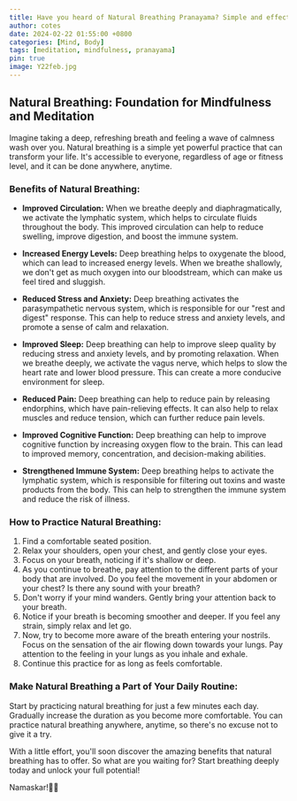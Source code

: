 ```yaml
---
title: Have you heard of Natural Breathing Pranayama? Simple and effective Pranayama.. 
author: cotes
date: 2024-02-22 01:55:00 +0800
categories: [Mind, Body]
tags: [meditation, mindfulness, pranayama]
pin: true
image: Y22feb.jpg
---
```


## Natural Breathing: Foundation for Mindfulness and Meditation

Imagine taking a deep, refreshing breath and feeling a wave of calmness wash over you. Natural breathing is a simple yet powerful practice that can transform your life. It's accessible to everyone, regardless of age or fitness level, and it can be done anywhere, anytime.

### Benefits of Natural Breathing:

- **Improved Circulation:** When we breathe deeply and diaphragmatically, we activate the lymphatic system, which helps to circulate fluids throughout the body. This improved circulation can help to reduce swelling, improve digestion, and boost the immune system.
  
- **Increased Energy Levels:** Deep breathing helps to oxygenate the blood, which can lead to increased energy levels. When we breathe shallowly, we don't get as much oxygen into our bloodstream, which can make us feel tired and sluggish.
  
- **Reduced Stress and Anxiety:** Deep breathing activates the parasympathetic nervous system, which is responsible for our "rest and digest" response. This can help to reduce stress and anxiety levels, and promote a sense of calm and relaxation.
  
- **Improved Sleep:** Deep breathing can help to improve sleep quality by reducing stress and anxiety levels, and by promoting relaxation. When we breathe deeply, we activate the vagus nerve, which helps to slow the heart rate and lower blood pressure. This can create a more conducive environment for sleep.
  
- **Reduced Pain:** Deep breathing can help to reduce pain by releasing endorphins, which have pain-relieving effects. It can also help to relax muscles and reduce tension, which can further reduce pain levels.
  
- **Improved Cognitive Function:** Deep breathing can help to improve cognitive function by increasing oxygen flow to the brain. This can lead to improved memory, concentration, and decision-making abilities.
  
- **Strengthened Immune System:** Deep breathing helps to activate the lymphatic system, which is responsible for filtering out toxins and waste products from the body. This can help to strengthen the immune system and reduce the risk of illness.

### How to Practice Natural Breathing:

1. Find a comfortable seated position.
2. Relax your shoulders, open your chest, and gently close your eyes.
3. Focus on your breath, noticing if it's shallow or deep.
4. As you continue to breathe, pay attention to the different parts of your body that are involved. Do you feel the movement in your abdomen or your chest? Is there any sound with your breath?
5. Don't worry if your mind wanders. Gently bring your attention back to your breath.
6. Notice if your breath is becoming smoother and deeper. If you feel any strain, simply relax and let go.
7. Now, try to become more aware of the breath entering your nostrils. Focus on the sensation of the air flowing down towards your lungs. Pay attention to the feeling in your lungs as you inhale and exhale.
8. Continue this practice for as long as feels comfortable.

### Make Natural Breathing a Part of Your Daily Routine:

Start by practicing natural breathing for just a few minutes each day. Gradually increase the duration as you become more comfortable. You can practice natural breathing anywhere, anytime, so there's no excuse not to give it a try.

With a little effort, you'll soon discover the amazing benefits that natural breathing has to offer. So what are you waiting for? Start breathing deeply today and unlock your full potential!

Namaskar!🙏✨